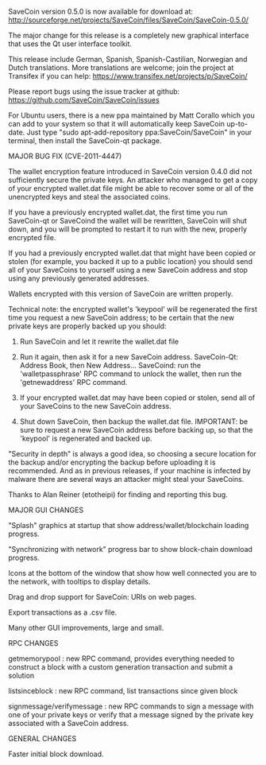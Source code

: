 SaveCoin version 0.5.0 is now available for download at:
http://sourceforge.net/projects/SaveCoin/files/SaveCoin/SaveCoin-0.5.0/

The major change for this release is a completely new graphical interface that uses the Qt user interface toolkit.

This release include German, Spanish, Spanish-Castilian, Norwegian and Dutch translations. More translations are welcome; join the project at Transifex if you can help:
https://www.transifex.net/projects/p/SaveCoin/

Please report bugs using the issue tracker at github:
https://github.com/SaveCoin/SaveCoin/issues

For Ubuntu users, there is a new ppa maintained by Matt Corallo which you can add to your system so that it will automatically keep SaveCoin up-to-date.  Just type "sudo apt-add-repository ppa:SaveCoin/SaveCoin" in your terminal, then install the SaveCoin-qt package.

MAJOR BUG FIX  (CVE-2011-4447)

The wallet encryption feature introduced in SaveCoin version 0.4.0 did not sufficiently secure the private keys. An attacker who
managed to get a copy of your encrypted wallet.dat file might be able to recover some or all of the unencrypted keys and steal the
associated coins.

If you have a previously encrypted wallet.dat, the first time you run SaveCoin-qt or SaveCoind the wallet will be rewritten, SaveCoin will
shut down, and you will be prompted to restart it to run with the new, properly encrypted file.

If you had a previously encrypted wallet.dat that might have been copied or stolen (for example, you backed it up to a public
location) you should send all of your SaveCoins to yourself using a new SaveCoin address and stop using any previously generated addresses.

Wallets encrypted with this version of SaveCoin are written properly.

Technical note: the encrypted wallet's 'keypool' will be regenerated the first time you request a new SaveCoin address; to be certain that the
new private keys are properly backed up you should:

1. Run SaveCoin and let it rewrite the wallet.dat file

2. Run it again, then ask it for a new SaveCoin address.
SaveCoin-Qt: Address Book, then New Address...
SaveCoind: run the 'walletpassphrase' RPC command to unlock the wallet,  then run the 'getnewaddress' RPC command.

3. If your encrypted wallet.dat may have been copied or stolen, send  all of your SaveCoins to the new SaveCoin address.

4. Shut down SaveCoin, then backup the wallet.dat file.
IMPORTANT: be sure to request a new SaveCoin address before backing up, so that the 'keypool' is regenerated and backed up.

"Security in depth" is always a good idea, so choosing a secure location for the backup and/or encrypting the backup before uploading it is recommended. And as in previous releases, if your machine is infected by malware there are several ways an attacker might steal your SaveCoins.

Thanks to Alan Reiner (etotheipi) for finding and reporting this bug.

MAJOR GUI CHANGES

"Splash" graphics at startup that show address/wallet/blockchain loading progress.

"Synchronizing with network" progress bar to show block-chain download progress.

Icons at the bottom of the window that show how well connected you are to the network, with tooltips to display details.

Drag and drop support for SaveCoin: URIs on web pages.

Export transactions as a .csv file.

Many other GUI improvements, large and small.

RPC CHANGES

getmemorypool : new RPC command, provides everything needed to construct a block with a custom generation transaction and submit a solution

listsinceblock : new RPC command, list transactions since given block

signmessage/verifymessage : new RPC commands to sign a message with one of your private keys or verify that a message signed by the private key associated with a SaveCoin address.

GENERAL CHANGES

Faster initial block download.
